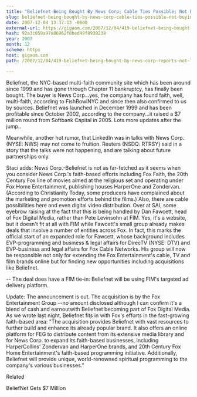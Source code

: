 ```yaml
---
title: "Beliefnet Being Bought By News Corp; Cable Ties Possible; Not Buying LinkedIn"
slug: beliefnet-being-bought-by-news-corp-cable-ties-possible-not-buying
date: 2007-12-04 13:37:13 -0600
external-url: https://gigaom.com/2007/12/04/419-beliefnet-being-bought-by-news-corp-reports-not-linkedin/
hash: 92a3c059a97a86962f0bed49f8930238
year: 2007
month: 12
scheme: https
host: gigaom.com
path: /2007/12/04/419-beliefnet-being-bought-by-news-corp-reports-not-linkedin/

---
```


Beliefnet, the NYC-based multi-faith community site which has been around since 1999 and has gone through Chapter 11 bankruptcy, has finally been bought. The buyer is News Corp...yes, the company has found faith, well, multi-faith, according to FishBowlNYC and since then also confirmed to us by sources. Beliefnet was launched in December 1999 and has been profitable since October 2002, according to the company...it raised a $7 million round from Softbank Capital in 2005. Lots more updates after the jump..

Meanwhile, another hot rumor, that LinkedIn was in talks with News Corp. (NYSE: NWS) may not come to fruition. Reuters (NSDQ: RTRSY) said in a story that the talks were not happening, and are talking about future partnerships only.



Staci adds: News Corp.-Beliefnet is not as far-fetched as it seems when you consider News Corp.'s faith-based efforts including Fox Faith, the 20th Century Fox line of movies aimed at the religious set and operating under Fox Home Entertainment, publishing houses HarperOne and Zondervan. (According to Christianity Today, some producers have complained about the marketing and promotion efforts behind the films.) Also, there are cable possibilities here and even digital video distribution. Over at SAI, some eyebrow raising at the fact that this is being handled by Dan Fawcett, head of Fox Digital Media, rather than Pete Levinsohn at FIM. Yes, it's a website, but it doesn't fit at all with FIM while Fawcett's small group already makes deals that involve a number of entities across Fox. In fact, this marks the official start of an expanded role for Fawcett, whose background includes EVP-programming and business & legal affairs for DirecTV (NYSE: DTV) and EVP-business and legal affairs for Fox Cable Networks. His group will now be responsible not only for extending the Fox Entertainment's cable, TV and film brands online but for finding new opportunities including acquisitions like Beliefnet. 



-- The deal does have a FIM tie-in: Beliefnet will be using FIM's targeted ad delivery platform. 



Update: The announcement is out. The acquisition is by the Fox Entertainment Group --no amount disclosed although I can confirm it's a blend of cash and earnoutwith Beliefnet becoming part of Fox Digital Media. As we wrote last night, Beliefnet fits in with Fox's efforts in the fast-growing faith-based area: "The acquisition provides Beliefnet with vast resources to further build and enhance its already popular brand. It also offers an online platform for FEG to distribute content from its extensive media library and for News Corp. to expand its faith-based businesses, including HarperCollins' Zondervan and HarperOne brands, and 20th Century Fox Home Entertainment's faith-based programming initiative. Additionally, Beliefnet will provide unique, world-renowned spiritual programming to the company's various businesses."


Related


BeliefNet Gets $7 Million
